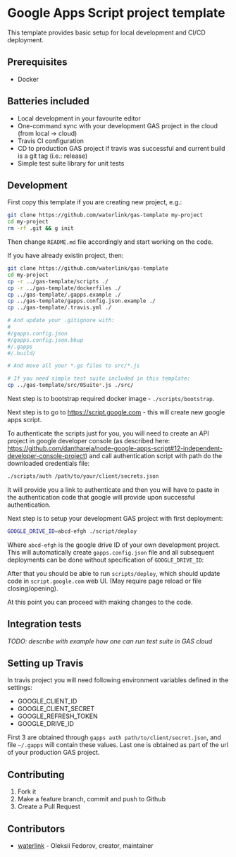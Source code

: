 # Google Apps Script project template

This template provides basic setup for local development and CI/CD deployment.

## Prerequisites

- Docker

## Batteries included

- Local development in your favourite editor
- One-command sync with your development GAS project in the cloud (from local
  -> cloud)
- Travis CI configuration
- CD to production GAS project if travis was successful and current build is a
  git tag (i.e.: release)
- Simple test suite library for unit tests

## Development

First copy this template if you are creating new project, e.g.:

```bash
git clone https://github.com/waterlink/gas-template my-project
cd my-project
rm -rf .git && g init
```

Then change `README.md` file accordingly and start working on the code.

If you have already existin project, then:

```bash
git clone https://github.com/waterlink/gas-template
cd my-project
cp -r ../gas-template/scripts ./
cp -r ../gas-template/dockerfiles ./
cp ../gas-template/.gapps.example ./
cp ../gas-template/gapps.config.json.example ./
cp ../gas-template/.travis.yml ./

# And update your .gitignore with:
#
#/gapps.config.json
#/gapps.config.json.bkup
#/.gapps
#/.build/

# And move all your *.gs files to src/*.js

# If you need simple test suite included in this template:
cp ../gas-template/src/0Suite*.js ./src/
```

Next step is to bootstrap required docker image - `./scripts/bootstrap`.

Next step is to go to https://script.google.com - this will create new google
apps script.

To authenticate the scripts just for you, you will need to create an API
project in google developer console (as described here:
https://github.com/danthareja/node-google-apps-script#12-independent-developer-console-project)
and call authentication script with path do the downloaded credentials file:

```bash
./scripts/auth /path/to/your/client/secrets.json
```

It will provide you a link to authenticate and then you will have to paste in
the authentication code that google will provide upon successful
authentication.

Next step is to setup your development GAS project with first deployment:

```bash
GOOGLE_DRIVE_ID=abcd-efgh ./script/deploy
```

Where `abcd-efgh` is the google drive ID of your own development project. This
will automatically create `gapps.config.json` file and all subsequent
deployments can be done without specification of `GOOGLE_DRIVE_ID`:

After that you should be able to run `scripts/deploy`, which should update code
in `script.google.com` web UI. (May require page reload or file
closing/opening).

At this point you can proceed with making changes to the code.

## Integration tests

*TODO: describe with example how one can run test suite in GAS cloud*

## Setting up Travis

In travis project you will need following environment variables defined in the
settings:

- GOOGLE_CLIENT_ID
- GOOGLE_CLIENT_SECRET
- GOOGLE_REFRESH_TOKEN
- GOOGLE_DRIVE_ID

First 3 are obtained through `gapps auth path/to/client/secret.json`, and file
`~/.gapps` will contain these values. Last one is obtained as part of the url
of your production GAS project.

## Contributing

1. Fork it
2. Make a feature branch, commit and push to Github
3. Create a Pull Request

## Contributors

- [waterlink](https://github.com/waterlink) - Oleksii Fedorov, creator, maintainer
